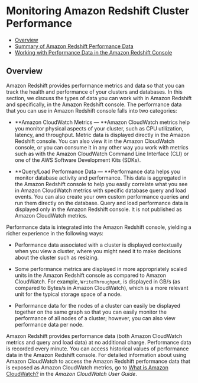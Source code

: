 # Monitoring Amazon Redshift Cluster Performance<a name="metrics"></a>


+ [Overview](#metrics-overview)
+ [Summary of Amazon Redshift Performance Data](metrics-listing.md)
+ [Working with Performance Data in the Amazon Redshift Console](performance-metrics-console.md)

## Overview<a name="metrics-overview"></a>

Amazon Redshift provides performance metrics and data so that you can track the health and performance of your clusters and databases\. In this section, we discuss the types of data you can work with in Amazon Redshift and specifically, in the Amazon Redshift console\. The performance data that you can use in Amazon Redshift console falls into two categories:

+ **Amazon CloudWatch Metrics — **Amazon CloudWatch metrics help you monitor physical aspects of your cluster, such as CPU utilization, latency, and throughput\. Metric data is displayed directly in the Amazon Redshift console\. You can also view it in the Amazon CloudWatch console, or you can consume it in any other way you work with metrics such as with the Amazon CloudWatch Command Line Interface \(CLI\) or one of the AWS Software Development Kits \(SDKs\)\. 

+ **Query/Load Performance Data — **Performance data helps you monitor database activity and performance\. This data is aggregated in the Amazon Redshift console to help you easily correlate what you see in Amazon CloudWatch metrics with specific database query and load events\. You can also create your own custom performance queries and run them directly on the database\. Query and load performance data is displayed only in the Amazon Redshift console\. It is not published as Amazon CloudWatch metrics\. 

Performance data is integrated into the Amazon Redshift console, yielding a richer experience in the following ways:

+ Performance data associated with a cluster is displayed contextually when you view a cluster, where you might need it to make decisions about the cluster such as resizing\.

+ Some performance metrics are displayed in more appropriately scaled units in the Amazon Redshift console as compared to Amazon CloudWatch\. For example, `WriteThroughput`, is displayed in GB/s \(as compared to Bytes/s in Amazon CloudWatch\), which is a more relevant unit for the typical storage space of a node\.

+ Performance data for the nodes of a cluster can easily be displayed together on the same graph so that you can easily monitor the performance of all nodes of a cluster; however, you can also view performance data per node\. 

Amazon Redshift provides performance data \(both Amazon CloudWatch metrics and query and load data\) at no additional charge\. Performance data is recorded every minute\. You can access historical values of performance data in the Amazon Redshift console\. For detailed information about using Amazon CloudWatch to access the Amazon Redshift performance data that is exposed as Amazon CloudWatch metrics, go to [What is Amazon CloudWatch?](http://docs.aws.amazon.com/AmazonCloudWatch/latest/DeveloperGuide/WhatIsCloudWatch.html.html) in the *Amazon CloudWatch User Guide*\. 
